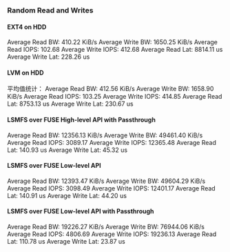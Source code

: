 ### Random Read and Writes



#### EXT4 on HDD

Average Read BW:    410.22 KiB/s
Average Write BW:   1650.25 KiB/s
Average Read IOPS:  102.68
Average Write IOPS: 412.68
Average Read Lat:   8814.11 us
Average Write Lat:  228.26 us

#### LVM on HDD

平均值统计：
Average Read BW:    412.56 KiB/s
Average Write BW:   1658.90 KiB/s
Average Read IOPS:  103.25
Average Write IOPS: 414.85
Average Read Lat:   8753.13 us
Average Write Lat:  230.67 us





#### LSMFS over FUSE High-level API with Passthrough

Average Read BW:    12356.13 KiB/s
Average Write BW:   49461.40 KiB/s
Average Read IOPS:  3089.17
Average Write IOPS: 12365.48
Average Read Lat:   140.93 us
Average Write Lat:  45.32 us



#### LSMFS over FUSE Low-level API

Average Read BW:    12393.47 KiB/s
Average Write BW:   49604.29 KiB/s
Average Read IOPS:  3098.49
Average Write IOPS: 12401.17
Average Read Lat:   140.91 us
Average Write Lat:  44.20 us



#### LSMFS over FUSE Low-level API with Passthrough

Average Read BW:    19226.27 KiB/s
Average Write BW:   76944.06 KiB/s
Average Read IOPS:  4806.69
Average Write IOPS: 19236.13
Average Read Lat:   110.78 us
Average Write Lat:  23.87 us



